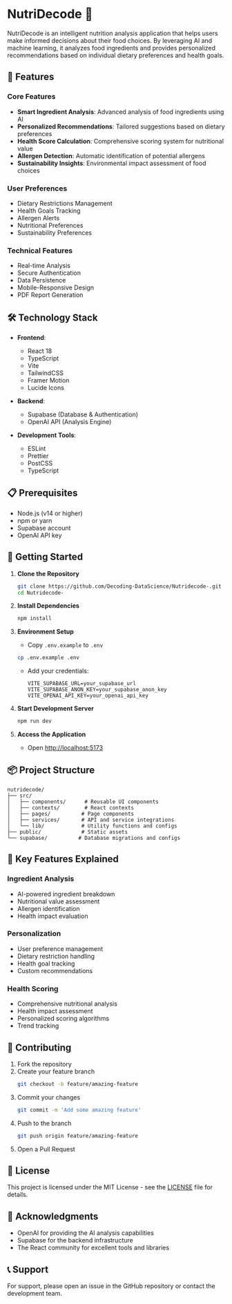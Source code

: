 # NutriDecode 🥗

NutriDecode is an intelligent nutrition analysis application that helps users make informed decisions about their food choices. By leveraging AI and machine learning, it analyzes food ingredients and provides personalized recommendations based on individual dietary preferences and health goals.

## 🌟 Features

### Core Features
- **Smart Ingredient Analysis**: Advanced analysis of food ingredients using AI
- **Personalized Recommendations**: Tailored suggestions based on dietary preferences
- **Health Score Calculation**: Comprehensive scoring system for nutritional value
- **Allergen Detection**: Automatic identification of potential allergens
- **Sustainability Insights**: Environmental impact assessment of food choices

### User Preferences
- Dietary Restrictions Management
- Health Goals Tracking
- Allergen Alerts
- Nutritional Preferences
- Sustainability Preferences

### Technical Features
- Real-time Analysis
- Secure Authentication
- Data Persistence
- Mobile-Responsive Design
- PDF Report Generation

## 🛠️ Technology Stack

- **Frontend**:
  - React 18
  - TypeScript
  - Vite
  - TailwindCSS
  - Framer Motion
  - Lucide Icons

- **Backend**:
  - Supabase (Database & Authentication)
  - OpenAI API (Analysis Engine)

- **Development Tools**:
  - ESLint
  - Prettier
  - PostCSS
  - TypeScript

## 📋 Prerequisites

- Node.js (v14 or higher)
- npm or yarn
- Supabase account
- OpenAI API key

## 🚀 Getting Started

1. **Clone the Repository**
   ```bash
   git clone https://github.com/Decoding-DataScience/Nutridecode-.git
   cd Nutridecode-
   ```

2. **Install Dependencies**
   ```bash
   npm install
   ```

3. **Environment Setup**
   - Copy `.env.example` to `.env`
   ```bash
   cp .env.example .env
   ```
   - Add your credentials:
     ```env
     VITE_SUPABASE_URL=your_supabase_url
     VITE_SUPABASE_ANON_KEY=your_supabase_anon_key
     VITE_OPENAI_API_KEY=your_openai_api_key
     ```

4. **Start Development Server**
   ```bash
   npm run dev
   ```

5. **Access the Application**
   - Open [http://localhost:5173](http://localhost:5173)

## 📦 Project Structure

```
nutridecode/
├── src/
│   ├── components/      # Reusable UI components
│   ├── contexts/        # React contexts
│   ├── pages/          # Page components
│   ├── services/       # API and service integrations
│   └── lib/            # Utility functions and configs
├── public/             # Static assets
└── supabase/          # Database migrations and configs
```

## 🔑 Key Features Explained

### Ingredient Analysis
- AI-powered ingredient breakdown
- Nutritional value assessment
- Allergen identification
- Health impact evaluation

### Personalization
- User preference management
- Dietary restriction handling
- Health goal tracking
- Custom recommendations

### Health Scoring
- Comprehensive nutritional analysis
- Health impact assessment
- Personalized scoring algorithms
- Trend tracking

## 🤝 Contributing

1. Fork the repository
2. Create your feature branch
   ```bash
   git checkout -b feature/amazing-feature
   ```
3. Commit your changes
   ```bash
   git commit -m 'Add some amazing feature'
   ```
4. Push to the branch
   ```bash
   git push origin feature/amazing-feature
   ```
5. Open a Pull Request

## 📄 License

This project is licensed under the MIT License - see the [LICENSE](LICENSE) file for details.

## 🙏 Acknowledgments

- OpenAI for providing the AI analysis capabilities
- Supabase for the backend infrastructure
- The React community for excellent tools and libraries

## 📞 Support

For support, please open an issue in the GitHub repository or contact the development team. 